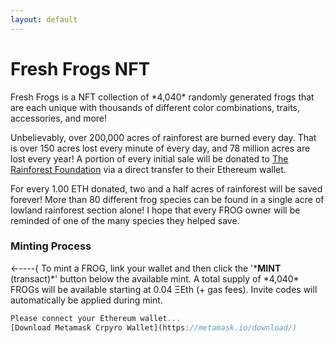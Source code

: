 ```yaml
---
layout: default
---
```

<h1 class="h1">Fresh Frogs NFT</h1>
Fresh Frogs is a NFT collection of *4,040* randomly generated frogs that are each unique with thousands of different color combinations, traits, accessories, and more! 

Unbelievably, over 200,000 acres of rainforest are burned every day. That is over 150 acres lost every minute of every day, and 78 million acres are lost every year! A portion of every initial sale will be donated to [The Rainforest Foundation](https://rainforestfoundation.org/) via a direct transfer to their Ethereum wallet.

For every 1.00 ETH donated, two and a half acres of rainforest will be saved forever! More than 80 different frog species can be found in a single acre of lowland rainforest section alone! I hope that every FROG owner will be reminded of one of the many species they helped save.

<h3 class="h3">Minting Process</h3>
←----{ To mint a FROG, link your wallet and then click the '*<b>MINT</b> (transact)*' button below the available mint. A total supply of *4,040* FROGs will be available starting at 0.04 ΞEth (+ gas fees). Invite codes will automatically be applied during mint.

```js
Please connect your Ethereum wallet...
[Download Metamask Crpyro Wallet](https://metamask.io/download/)
```